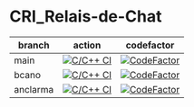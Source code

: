 # CRI_Relais-de-Chat
| branch       | action | codefactor |
|--------------|--------|------------|
| main         | [![C/C++ CI](https://github.com/BarbaraC12/CRI_Relais-de-Chat/actions/workflows/c-cpp.yml/badge.svg?branch=main)](https://github.com/BarbaraC12/CRI_Relais-de-Chat/actions/workflows/c-cpp.yml) | [![CodeFactor](https://www.codefactor.io/repository/github/barbarac12/cri_relais-de-chat/badge/main)](https://www.codefactor.io/repository/github/barbarac12/cri_relais-de-chat/overview/main) |
| bcano | [![C/C++ CI](https://github.com/BarbaraC12/CRI_Relais-de-Chat/actions/workflows/c-cpp.yml/badge.svg?branch=bcano)](https://github.com/BarbaraC12/CRI_Relais-de-Chat/actions/workflows/c-cpp.yml) | [![CodeFactor](https://www.codefactor.io/repository/github/barbarac12/cri_relais-de-chat/badge/bcano)](https://www.codefactor.io/repository/github/barbarac12/cri_relais-de-chat/overview/bcano) |
| anclarma | [![C/C++ CI](https://github.com/BarbaraC12/CRI_Relais-de-Chat/actions/workflows/c-cpp.yml/badge.svg?branch=anclarma)](https://github.com/BarbaraC12/CRI_Relais-de-Chat/actions/workflows/c-cpp.yml) | [![CodeFactor](https://www.codefactor.io/repository/github/barbarac12/cri_relais-de-chat/badge/anclarma)](https://www.codefactor.io/repository/github/barbarac12/cri_relais-de-chat/overview/anclarma) |
